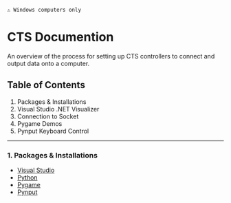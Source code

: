 `⚠️ Windows computers only`
# CTS Documention

An overview of the process for setting up CTS controllers to connect and output data onto a computer. </br>


## Table of Contents
1. Packages & Installations
2. Visual Studio .NET Visualizer
3. Connection to Socket
4. Pygame Demos
5. Pynput Keyboard Control

---

### 1. Packages & Installations
- [Visual Studio](https://visualstudio.microsoft.com/downloads/)
- [Python](https://www.python.org/downloads/)
- [Pygame](https://www.pygame.org/download.shtml)
- [Pynput](https://pypi.org/project/pynput/#files)
